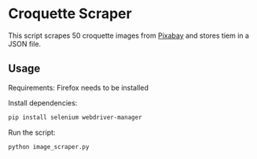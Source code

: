 # Croquette Scraper

This script scrapes 50 croquette images from [Pixabay](https://pixabay.com/de/images/search/croquette/) and stores tiem in a JSON file.

## Usage

Requirements: Firefox needs to be installed

Install dependencies:

```bash
pip install selenium webdriver-manager
```

Run the script:

```bash
python image_scraper.py
```
